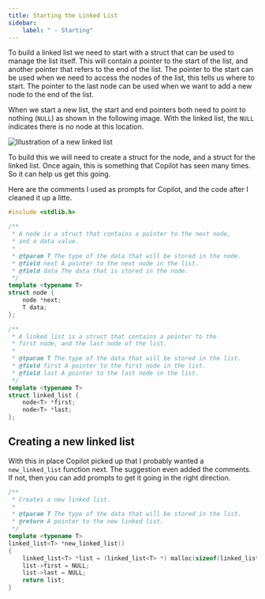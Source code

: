 ```yaml
---
title: Starting the Linked List
sidebar:
    label: " - Starting"
---
```


To build a linked list we need to start with a struct that can be used to manage the list itself. This will contain a pointer to the start of the list, and another pointer that refers to the end of the list. The pointer to the start can be used when we need to access the nodes of the list, this tells us where to start. The pointer to the last node can be used when we want to add a new node to the end of the list.

When we start a new list, the start and end pointers both need to point to nothing (`NULL`) as shown in the following image. With the linked list, the `NULL` indicates there is no node at this location.

![Illustration of a new linked list](./images/list-new.png)

To build this we will need to create a struct for the node, and a struct for the linked list. Once again, this is something that Copilot has seen many times. So it can help us get this going.

Here are the comments I used as prompts for Copilot, and the code after I cleaned it up a litte.

```cpp
#include <stdlib.h>

/**
 * A node is a struct that contains a pointer to the next node,
 * and a data value.
 * 
 * @tparam T The type of the data that will be stored in the node.
 * @field next A pointer to the next node in the list.
 * @field data The data that is stored in the node.
 */
template <typename T>
struct node {
    node *next;
    T data;
};

/**
 * A linked list is a struct that contains a pointer to the
 * first node, and the last node of the list.
 * 
 * @tparam T The type of the data that will be stored in the list.
 * @field first A pointer to the first node in the list.
 * @field last A pointer to the last node in the list.
 */
template <typename T>
struct linked_list {
    node<T> *first;
    node<T> *last;
};
```

## Creating a new linked list

With this in place Copilot picked up that I probably wanted a `new_linked_list` function next. The suggestion even added the comments. If not, then you can add prompts to get it going in the right direction.

```cpp
/**
 * Creates a new linked list.
 * 
 * @tparam T The type of the data that will be stored in the list.
 * @return A pointer to the new linked list.
 */
template <typename T>
linked_list<T> *new_linked_list() 
{
    linked_list<T> *list = (linked_list<T> *) malloc(sizeof(linked_list<T>));
    list->first = NULL;
    list->last = NULL;
    return list;
}
```
